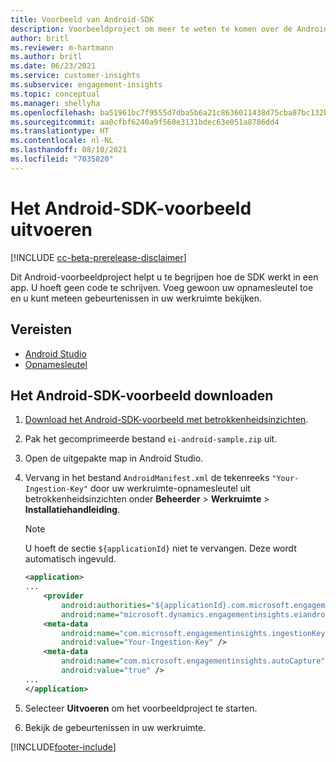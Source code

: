 ```yaml
---
title: Voorbeeld van Android-SDK
description: Voorbeeldproject om meer te weten te komen over de Android-SDK
author: britl
ms.reviewer: m-hartmann
ms.author: britl
ms.date: 06/23/2021
ms.service: customer-insights
ms.subservice: engagement-insights
ms.topic: conceptual
ms.manager: shellyha
ms.openlocfilehash: ba51961bc7f9555d7dba5b6a21c8636011438d75cba87bc132b896841c467a33
ms.sourcegitcommit: aa0cfbf6240a9f560e3131bdec63e051a8786dd4
ms.translationtype: HT
ms.contentlocale: nl-NL
ms.lasthandoff: 08/10/2021
ms.locfileid: "7035820"
---
```

# <a name="run-the-android-sdk-sample"></a>Het Android-SDK-voorbeeld uitvoeren

[!INCLUDE [cc-beta-prerelease-disclaimer](includes/cc-beta-prerelease-disclaimer.md)]

Dit Android-voorbeeldproject helpt u te begrijpen hoe de SDK werkt in een app. U hoeft geen code te schrijven. Voeg gewoon uw opnamesleutel toe en u kunt meteen gebeurtenissen in uw werkruimte bekijken.

## <a name="prerequisites"></a>Vereisten

- [Android Studio](https://developer.android.com/studio)
- [Opnamesleutel](get-started-android.md)

## <a name="download-the-android-sdk-sample"></a>Het Android-SDK-voorbeeld downloaden

1. [Download het Android-SDK-voorbeeld met betrokkenheidsinzichten](https://download.pi.dynamics.com/sdk/EI-SDKs/ei-android-sample.zip).
1. Pak het gecomprimeerde bestand `ei-android-sample.zip` uit.
1. Open de uitgepakte map in Android Studio.
1. Vervang in het bestand `AndroidManifest.xml` de tekenreeks `"Your-Ingestion-Key"` door uw werkruimte-opnamesleutel uit betrokkenheidsinzichten onder **Beheerder** > **Werkruimte** > **Installatiehandleiding**. 

   > [!NOTE]
   > U hoeft de sectie `${applicationId}` niet te vervangen. Deze wordt automatisch ingevuld.

   ```xml
   <application>
   ...
       <provider
           android:authorities="${applicationId}.com.microsoft.engagementinsights.eiandroidsdk.AnalyticsContentProvider"
           android:name="microsoft.dynamics.engagementinsights.eiandroidsdk.AnalyticsContentProvider" />
       <meta-data
           android:name="com.microsoft.engagementinsights.ingestionKey"
           android:value="Your-Ingestion-Key" />
       <meta-data
           android:name="com.microsoft.engagementinsights.autoCapture"
           android:value="true" />
   ...
   </application>
   ```

1. Selecteer **Uitvoeren** om het voorbeeldproject te starten.
1. Bekijk de gebeurtenissen in uw werkruimte.


[!INCLUDE[footer-include](../includes/footer-banner.md)]
